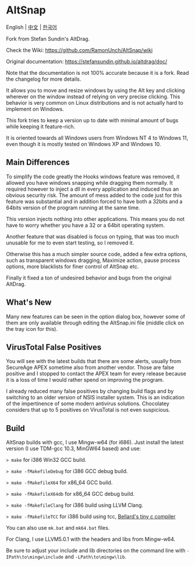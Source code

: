 # AltSnap

English | [中文](./README_zh-CN.md) | [한국어](./README_ko-KR.md)

Fork from Stefan Sundin's AltDrag.

Check the Wiki: <https://github.com/RamonUnch/AltSnap/wiki>

Original documentation: <https://stefansundin.github.io/altdrag/doc/>

Note that the documentation is not 100% accurate because it is a fork.
Read the changelog for more details.

It allows you to move and resize windows by using the Alt key and clicking wherever on the window instead of relying on very precise clicking.
This behavior is very common on Linux distributions and is not actually hard to implement on Windows.

This fork tries to keep a version up to date with minimal amount of bugs while keeping it feature-rich.

It is oriented towards all Windows users from Windows NT 4 to Windows 11, even though it is mostly tested on Windows XP and Windows 10.

## Main Differences

To simplify the code greatly the Hooks windows feature was removed, it allowed you have windows snapping while dragging them normally. It required however to inject a dll in every application and induced thus an obvious security risk. The amount of mess added to the code just for this feature was substantial and in addition forced to have both a 32bits and a 64bits version of the program running at the same time.

This version injects nothing into other applications. This means you do not have to worry whether you have a 32 or a 64bit operating system.

Another feature that was disabled is focus on typing, that was too much unusable for me to even start testing, so I removed it.

Otherwise this has a much simpler source code, added a few extra options, such as transparent windows dragging, Maximize action, pause process options, more blacklists for finer control of AltSnap etc.

Finally it fixed a ton of undesired behavior and bugs from the original AltDrag.

## What's New

Many new features can be seen in the option dialog box, however some of them are only available through editing the AltSnap.ini file (middle click on the tray icon for this).

## VirusTotal False Positives

You will see with the latest builds that there are some alerts, usually from SecureAge APEX sometime also from another vendor. Those are false positive and I stopped to contact the APEX team for every release because it is a loss of time I would rather spend on improving the program.

I already reduced many false positives by changing build flags and by switching to an older version of NSIS installer system. This is an indication of the impertinence of some modern antivirus solutions. Chocolatey considers that up to 5 positives on VirusTotal is not even suspicious.

## Build

AltSnap builds with gcc, I use Mingw-w64 (for i686).
Just install the latest version (I use TDM-gcc 10.3, MinGW64 based) and use:

`> make` for i386 Win32 GCC build.

`> make -fMakefileDebug` for i386 GCC debug build.

`> make -fMakefileX64` for x86_64 GCC build.

`> make -fMakefileX64db` for x86_64 GCC debug build.

`> make -fMakefileClang` for i386 build using LLVM Clang.

`> make -fMakefileTCC` for i386 build using tcc, [Bellard's tiny c compiler](https://bellard.org/tcc/)

You can also use `mk.bat` and `mk64.bat` files.

For Clang, I use LLVM5.0.1 with the headers and libs from Mingw-w64.

Be sure to adjust your include and lib directories on the command line with `-IPath\to\mingw\include` and `-LPath\to\mingw\lib`.

